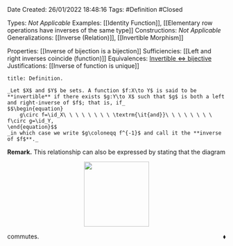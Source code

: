<br />
<br />

Date Created: 26/01/2022 18:48:16
Tags: #Definition #Closed 

Types: _Not Applicable_
Examples: [[Identity Function]], [[Elementary row operations have inverses of the same type]]
Constructions: _Not Applicable_
Generalizations: [[Inverse (Relation)]], [[Invertible Morphism]]

Properties: [[Inverse of bijection is a bijection]]
Sufficiencies: [[Left and right inverses coincide (function)]]
Equivalences: [Invertible $\Leftrightarrow$ bijective](Invertible%20iff%20bijective.md)
Justifications: [[Inverse of function is unique]]

``` ad-Definition
title: Definition.

_Let $X$ and $Y$ be sets. A function $f:X\to Y$ is said to be **invertible** if there exists $g:Y\to X$ such that $g$ is both a left and right-inverse of $f$; that is, if_
$$\begin{equation}
    g\circ f=\id_X\ \ \ \ \ \ \ \ \textrm{\it{and}}\ \ \ \ \ \ \ \ f\circ g=\id_Y,
\end{equation}$$
_in which case we write $g\coloneqq f^{-1}$ and call it the **inverse of $f$**._

```

**Remark.** This relationship can also be expressed by stating that the diagram

<center><img src="https://raw.githubusercontent.com/zhaoshenzhai/MathWiki/master/Images/2022-02-26_120126/image.svg", width=150></center>

commutes.<span style="float:right;">$\blacklozenge$</span>
